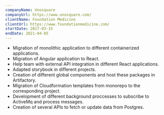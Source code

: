 ```yaml
---
companyName: Unosquare
companyUrl: https://www.unosquare.com/
clientName: Foundation Medicine
clientUrl: https://www.foundationmedicine.com/
startDate: 2017-03-15
endDate: 2021-04-05
---
```


- Migration of monolithic application to different containerized applications.
- Migration of Angular application to React.
- Help team with external API integration in different React applications.
- Adapted storybook in different projects.
- Creation of different global components and host these packages in Artifactory.
- Migration of Cloudformation templates from monorepo to the corresponding project.
- Development of different background proccesses to subscribe to ActiveMq and process messages.
- Creation of several APIs to fetch or update data from Postgres.
